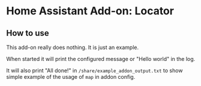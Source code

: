 # Home Assistant Add-on: Locator

## How to use

This add-on really does nothing. It is just an example.

When started it will print the configured message or "Hello world" in the log.

It will also print "All done!" in `/share/example_addon_output.txt` to show
simple example of the usage of `map` in addon config.
